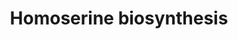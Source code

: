 ---
authors:
- Anwesha
- Eweitz
description: 'Data source: RiceCyc  Source:[http://plantreactome.gramene.org/ Plant
  Reactome].'
last-edited: 2021-05-26
organisms:
- Oryza sativa
redirect_from:
- /index.php/Pathway:WP2969
- /instance/WP2969
revision: null
schema-jsonld:
- '@context': https://schema.org/
  '@id': https://wikipathways.github.io/pathways/WP2969.html
  '@type': Dataset
  creator:
    '@type': Organization
    name: WikiPathways
  description: 'Data source: RiceCyc  Source:[http://plantreactome.gramene.org/ Plant
    Reactome].'
  keywords:
  - ADP
  - ATP
  - H+
  - L-Asp
  - L-aspartate-semialdehyde
  - L-aspartyl-4-phosphate
  - NAD(P)+
  - NAD(P)H
  - NADP+
  - NADPH
  - Pi
  - aspartate kinase
  - aspartate-semialdehyde
  - dehydrogenase
  - homoserine
  license: CC0
  name: Homoserine biosynthesis
seo: CreativeWork
title: Homoserine biosynthesis
wpid: WP2969
---